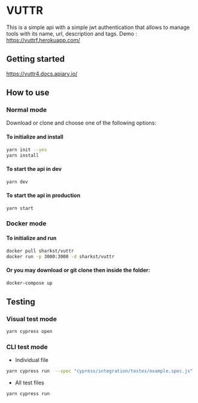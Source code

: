 # VUTTR

This is a simple api with a simple jwt authentication that allows to manage tools with its name, url, description and tags.
Demo : https://vuttrf.herokuapp.com/

## Getting started

https://vuttr4.docs.apiary.io/

## How to use

### Normal mode

Download or clone and choose one of the following options:

#### To initialize and install

```bash
yarn init --yes
yarn install
```

#### To start the api in dev

```bash
yarn dev
```

#### To start the api in production

```bash
yarn start
```
### Docker mode

#### To initialize and run

```bash
docker pull sharkst/vuttr
docker run -p 3000:3000 -d sharkst/vuttr
```

#### Or you may download or git clone then inside the folder:

```bash
docker-compose up
```

## Testing 

### Visual test mode

```bash
yarn cypress open
```

### CLI test mode

- Individual file
```bash
yarn cypress run  --spec "cypress/integration/testes/example.spec.js" 
```

- All test files
```bash
yarn cypress run 
```



